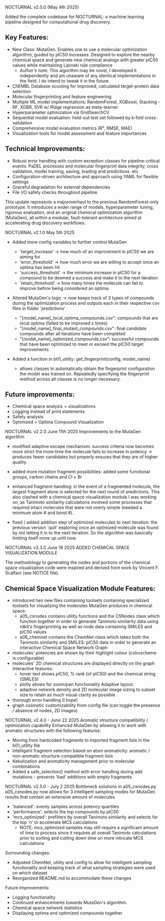 NOCTURNAL v2.0.0 (May 4th 2025)

Added the complete codebase for NOCTURNAL: a machine learning pipeline designed for computational drug discovery.

## Key Features:

- New Class: MutaGen. Enables one to use a molecular optimization algorithm, guided by pIC50 increases. Designed to explore the nearby chemical space and generate new chemical analogs with greater pIC50 values while maintaining Lipinski rule compliance
    - *Author’s note*: This algorithm may be novel, I developed it independently and am unaware of any identical implementations in the field. I do intend to tweak it in the future.
- ChEMBL Database scouting for improved, calculated target-protein data selection
- Molecular fingerprinting and feature engineering
- Multiple ML model implementations: RandomForest, XGBoost, Stacking - RF, XGBR, SVR w/ Ridge regression as meta-learner
- Hyperparameter optimization via GridSearchCV
- Sequential model evaluation: hold-out test set followed by k-fold cross-validation
- Comprehensive model evaluation metrics (R², RMSE, MAE)
- Visualization tools for model assessment and feature importances

## Technical Improvements:

- Robust error handling with custom exception classes for pipeline-critical events: PaDEL processes and molecular fingerprint data integrity, cross validation, model training, saving, loading and predictions .etc
- Configuration-driven architecture and approach using YAML for flexible settings
- Graceful degradation for external dependencies
- File I/O safety checks throughout pipeline

This update represents a majoroverhaul to the previous RandomForest-only prototype. It introduces a wider range of models, hyperparameter tuning, rigorous evaluation, and an original chemical optimization algorithm (MutaGen), all within a modular, fault-tolerant architecture aimed at accelerating drug discovery workflows.


NOCTURNAL v2.1.0 May 5th 2025
- Added more config variables to further control MutaGen
	- 'target_increase' -> how much of an improvement in pIC50 we are aiming for
	- 'error_threshold' -> how much error we are willing to accept once an optima has been hit
	- 'success_threshold' -> the minimum increase in pIC50 for a compound to be deemed a success and make it to the next iteration
	- 'retain_threshold' -> how many times the molecule can fail to improve before being considered an optima 

- Altered MutaGen's logic -> now keeps track of 3 types of compounds during the optimization process and outputs each in their respective csv files in folder 'predictions'
	- "[model_name]_local_optima_compounds.csv": compounds that are local optima (failed to be improved x times)
	- "[model_name]_final_mutant_compounds.csv": final candidate compounds after all iterations have been completed
	- "[model_name]_optimized_compounds.csv": successful compounds that have been optimized to meet or exceed the pIC50 target improvements

- Added a function in b01_utility: get_fingerprint(config, model_name)
	- allows classes to automatically obtain the fingerprint configuration the model was trained on. Repeatedly specifying the fingerprint method across all classes is no longer necessary. 

## Future improvements: 
- Chemical space analysis + visualizations
- Logging instead of print statements
- Safety analysis
- Optimized + Optima Compound Visualization

NOCTURNAL v2.2.0 June 11th 2025
Improvements to the MutaGen algorithm

- modified adaptive escape mechanism: success criteria now becomes more strict the more time the molecule fails to increase in potency -> produces fewer candidates but properly ensures that they are of higher quality.

- added more mutation fragment possibilities: added some functional groups, carbon chains and Cl + Br

- enhanced fragment handling: in the event of a fragmented molecule, the largest fragment alone is selected for the next round of predictions. This also clashed with a chemical space visualization module I was working on, as Tanimoto similarity calculations involved some processes that required intact molecules that were not overly simple (needed a minimum atom # and bond #).

- fixed / added addition step of optimized molecules to next iteration: the previous version 'quit' exploring once an optimized molecule was found by not letting it in to the next iteration. So the algorithm was basically limiting itself more up until now.


NOCTURNAL v2.3.0 June 19 2025
ADDED CHEMICAL SPACE VISUALIZATION MODULE

The methodology to generating the nodes and portions of the chemical space visualization code were inspired and derived from work by Vincent F. Scalfani (see NOTICE file).

## Chemical Space Visualization Module Features:
- introduced two new files containing toolsets containing specialized toolsets for visualizing the molecules MutaGen produces in chemical space:
	- a05_csnodes contains utility functions and the CSNodes class which function together in order to generate Tanimoto similarity data using rdkit's fingerprinting as well as node data containing SMILES and pIC50 values
	- a06_chemnet contains the ChemNet class which takes both the Tanimoto similarity and SMILES: pIC50 data in order to generate an interactive Chemical Space Network Graph
- molecules' potencies are shown by their highlight colour (colorscheme is configurable)
- molecules' 2D chemical structures are displayed directly on the graph 
Interactive features:
	- hover text shows pIC50, % rank (of pIC50) and the chemical string (SMILES)
	- plotly allows for zoom/pan functionality
Adaptive layout:
	- adaptive network density and 2D molecular image sizing to subset size to retain as much visual clarity as possible
- thorough error handling (I hope)
- graph cosmetic customizability from config file (can toggle the presence / absence of nodes, 2D images)


NOCTURNAL v2.4.0 - June 22 2025
Aromatic structure compatibility / optimization capability
Enhanced MutaGen by allowing it to work with aromatic structures with the following features:
- Moving from hardcoded fragments to imported fragment lists in the b01_utility file
- Intelligent fragment selection based on atom aromaticity: aromatic / non-aromatic structure-compatible fragment lists
- Kekulization and aromaticity management prior to molecular combinations
- Added a safe_selection() method with error handling during add mutations - prevents 'bad' additions with empty fragments



NOCTURNAL v2.5.0 - July 2 2025
Bottleneck solutions in a05_csnodes.py
a05_csnodes.py now allows for 3 intelligent sampling modes for MutaGen results that contain an extensive amount of molecules
- 'balanced': evenly samples across potency quartiles
- 'performance': selects the top compounds by pIC50
- 'mcs_optimized': prefilters by overall Tanimoto similarity and selects for the top 'n' to accelerate MCS calculations
	- NOTE: mcs_optimized samples may still require a significant amount of time to process since it requires all overall Tanimoto calculations prior to sorting and cutting down time on more intricate MCS calculations

Surrounding changes:
- Adjusted ChemNet, utility and config to allow for intelligent sampling functionality and keeping track of what sampling strategies were used on which dataset
- Reorganized README.md to accommodate these changes



Future Improvements:
- Logging functionality
- Continued enhancements towards MutaGen's algorithm.
- Chemical space network statistics
- Displaying optima and optimized compounds together


